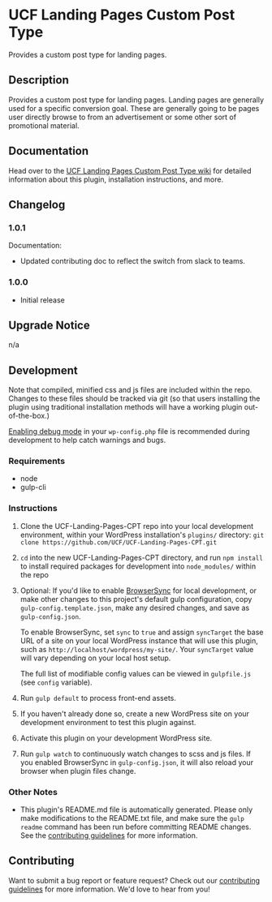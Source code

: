 # UCF Landing Pages Custom Post Type #

Provides a custom post type for landing pages.


## Description ##

Provides a custom post type for landing pages. Landing pages are generally used for a specific conversion goal. These are generally going to be pages user directly browse to from an advertisement or some other sort of promotional material.


## Documentation ##

Head over to the [UCF Landing Pages Custom Post Type wiki](https://github.com/UCF/UCF-Landing-Pages-CPT/wiki) for detailed information about this plugin, installation instructions, and more.


## Changelog ##

### 1.0.1 ###
Documentation:
* Updated contributing doc to reflect the switch from slack to teams.

### 1.0.0 ###
* Initial release


## Upgrade Notice ##

n/a


## Development ##

Note that compiled, minified css and js files are included within the repo.  Changes to these files should be tracked via git (so that users installing the plugin using traditional installation methods will have a working plugin out-of-the-box.)

[Enabling debug mode](https://codex.wordpress.org/Debugging_in_WordPress) in your `wp-config.php` file is recommended during development to help catch warnings and bugs.

### Requirements ###
* node
* gulp-cli

### Instructions ###
1. Clone the UCF-Landing-Pages-CPT repo into your local development environment, within your WordPress installation's `plugins/` directory: `git clone https://github.com/UCF/UCF-Landing-Pages-CPT.git`
2. `cd` into the new UCF-Landing-Pages-CPT directory, and run `npm install` to install required packages for development into `node_modules/` within the repo
3. Optional: If you'd like to enable [BrowserSync](https://browsersync.io) for local development, or make other changes to this project's default gulp configuration, copy `gulp-config.template.json`, make any desired changes, and save as `gulp-config.json`.

    To enable BrowserSync, set `sync` to `true` and assign `syncTarget` the base URL of a site on your local WordPress instance that will use this plugin, such as `http://localhost/wordpress/my-site/`.  Your `syncTarget` value will vary depending on your local host setup.

    The full list of modifiable config values can be viewed in `gulpfile.js` (see `config` variable).
3. Run `gulp default` to process front-end assets.
4. If you haven't already done so, create a new WordPress site on your development environment to test this plugin against.
5. Activate this plugin on your development WordPress site.
6. Run `gulp watch` to continuously watch changes to scss and js files. If you enabled BrowserSync in `gulp-config.json`, it will also reload your browser when plugin files change.

### Other Notes ###
* This plugin's README.md file is automatically generated. Please only make modifications to the README.txt file, and make sure the `gulp readme` command has been run before committing README changes.  See the [contributing guidelines](https://github.com/UCF/UCF-Landing-Pages-CPT/blob/master/CONTRIBUTING.md) for more information.


## Contributing ##

Want to submit a bug report or feature request?  Check out our [contributing guidelines](https://github.com/UCF/UCF-Landing-Pages-CPT/blob/master/CONTRIBUTING.md) for more information.  We'd love to hear from you!
